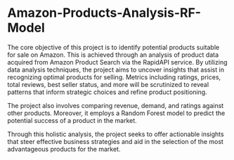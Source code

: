 # Amazon-Products-Analysis-RF-Model

The core objective of this project is to identify potential products suitable for sale on Amazon. This is achieved through an analysis of product data acquired from Amazon Product Search via the RapidAPI service. By utilizing data analysis techniques, the project aims to uncover insights that assist in recognizing optimal products for selling. Metrics including ratings, prices, total reviews, best seller status, and more will be scrutinized to reveal patterns that inform strategic choices and refine product positioning.

The project also involves comparing revenue, demand, and ratings against other products. Moreover, it employs a Random Forest model to predict the potential success of a product in the market.

Through this holistic analysis, the project seeks to offer actionable insights that steer effective business strategies and aid in the selection of the most advantageous products for the market.


